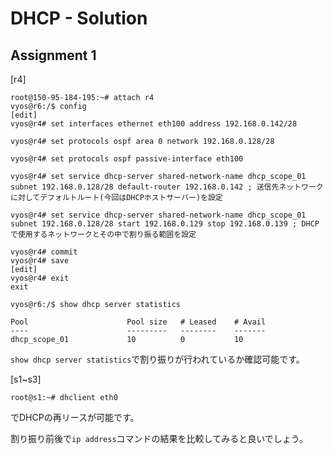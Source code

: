 # DHCP - Solution

## Assignment 1

[r4]
```
root@150-95-184-195:~# attach r4
vyos@r6:/$ config
[edit]
vyos@r4# set interfaces ethernet eth100 address 192.168.0.142/28

vyos@r4# set protocols ospf area 0 network 192.168.0.128/28

vyos@r4# set protocols ospf passive-interface eth100

vyos@r4# set service dhcp-server shared-network-name dhcp_scope_01 subnet 192.168.0.128/28 default-router 192.168.0.142 ; 送信先ネットワークに対してデフォルトルート(今回はDHCPホストサーバー)を設定

vyos@r4# set service dhcp-server shared-network-name dhcp_scope_01 subnet 192.168.0.128/28 start 192.168.0.129 stop 192.168.0.139 ; DHCPで使用するネットワークとその中で割り振る範囲を設定

vyos@r4# commit
vyos@r4# save
[edit]
vyos@r4# exit
exit

vyos@r6:/$ show dhcp server statistics

Pool                      Pool size   # Leased    # Avail
----                      ---------   --------    -------
dhcp_scope_01             10          0           10
```

`show dhcp server statistics`で割り振りが行われているか確認可能です。

[s1~s3]
```
root@s1:~# dhclient eth0
```
でDHCPの再リースが可能です。

割り振り前後で`ip address`コマンドの結果を比較してみると良いでしょう。
